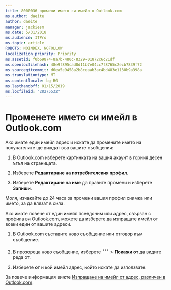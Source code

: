 ```yaml
---
title: 8000036 промени името си имейл в Outlook.com
ms.author: daeite
author: daeite
manager: jackiesm
ms.date: 5/31/2018
ms.audience: ITPro
ms.topic: article
ROBOTS: NOINDEX, NOFOLLOW
localization_priority: Priority
ms.assetid: f0b69874-8a7b-480c-8329-01872c6c21df
ms.openlocfilehash: 48e9f895cad8d11b7e04cc7f8765c2ecb7839f72
ms.sourcegitcommit: d6ea5e9458a2b8ceaab3ac4bd483e1130b9a398a
ms.translationtype: MT
ms.contentlocale: bg-BG
ms.lasthandoff: 01/15/2019
ms.locfileid: "28275532"
---
```

# <a name="change-your-email-name-in-outlookcom"></a>Променете името си имейл в Outlook.com

Ако имате един имейл адрес и искате да промените името на получателите ще виждат във вашите съобщения:
  
1. В Outlook.com изберете картинката на вашия акаунт в горния десен ъгъл на страницата.
    
2. Изберете **Редактиране на потребителския профил**. 
    
3. Изберете **Редактиране на име** да правите промени и изберете **Запиши**. 
    
Моля, изчакайте до 24 часа за промени вашия профил снимка или името, за да влязат в сила.
  
Ако имате повече от един имейл псевдоним или адрес, свързан с профила ви Outlook.com, можете да изберете да изпращате имейл от всеки един от вашите адреси.
  
1. В Outlook.com съставите ново съобщение или отговор към съобщение.
    
2. В прозореца ново съобщение, изберете ![по-икона група действия. ](media/b97ea7cd-eeb0-49c5-a564-7ca2d2e33909.png) \> **Покажи от** да видите реда от. 
    
3. Изберете **от** и кой имейл адрес, който искате да използвате. 
    
За повече информация вижте [Изпращане на имейл от адрес, различен в Outlook.com](https://go.microsoft.com/fwlink/p/?linkid=2001701&amp;clcid=0x409).
  

